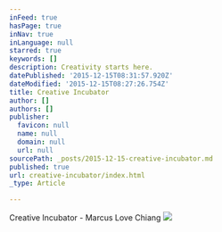 ```yaml
---
inFeed: true
hasPage: true
inNav: true
inLanguage: null
starred: true
keywords: []
description: Creativity starts here.
datePublished: '2015-12-15T08:31:57.920Z'
dateModified: '2015-12-15T08:27:26.754Z'
title: Creative Incubator
author: []
authors: []
publisher:
  favicon: null
  name: null
  domain: null
  url: null
sourcePath: _posts/2015-12-15-creative-incubator.md
published: true
url: creative-incubator/index.html
_type: Article

---
```

Creative Incubator - Marcus Love Chiang
![](https://the-grid-user-content.s3-us-west-2.amazonaws.com/22ce991c-70ae-45e6-95ea-fcbeab59d2ba.png)